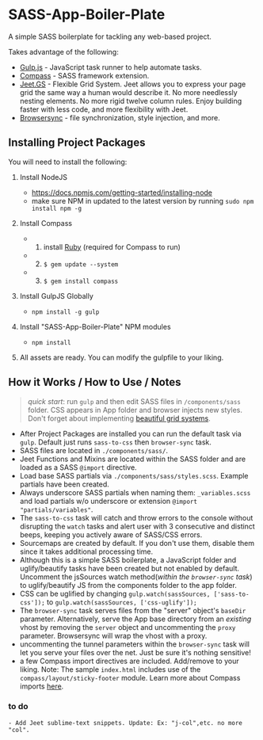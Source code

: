 # SASS-App-Boiler-PlateA simple SASS boilerplate for tackling any web-based project.Takes advantage of the following:- [Gulp.js](http://gulpjs.com) - JavaScript task runner to help automate tasks.- [Compass](http://compass-style.org/) - SASS framework extension.- [Jeet.GS](http://jeet.gs) -  Flexible Grid System. Jeet allows you to express your page grid the same way a human would describe it. No more needlessly nesting elements. No more rigid twelve column rules. Enjoy building faster with less code, and more flexibility with Jeet. - [Browsersync](https://www.browsersync.io/) - file synchronization, style injection, and more.## Installing Project PackagesYou will need to install the following:1. Install NodeJS	- https://docs.npmjs.com/getting-started/installing-node	- make sure NPM in updated to the latest version by running `sudo npm install npm -g`2. Install Compass	- 1) install [Ruby](http://www.ruby-lang.org/en/documentation/installation/#rubyinstaller) (required for Compass to run)		- 2) `$ gem update --system`	- 3) `$ gem install compass`3. Install GulpJS Globally	- `npm install -g gulp `4. Install "SASS-App-Boiler-Plate" NPM modules	- `npm install`5. All assets are ready. You can modify the gulpfile to your liking.## How it Works / How to Use / Notes> *quick start*: run `gulp` and then edit SASS files in `/components/sass` folder. CSS appears in App folder and browser injects new styles. Don't forget about implementing [beautiful grid systems](http://jeet.gs).- After Project Packages are installed you can run the default task via `gulp`. Default just runs `sass-to-css` then `browser-sync` task.- SASS files are located in `./components/sass/`. - Jeet Functions and Mixins are located within the SASS folder and are loaded as a SASS `@import` directive.- Load base SASS partials via `./components/sass/styles.scss`. Example partials have been created.- Always underscore SASS partials when naming them: `_variables.scss` and load partials w/o underscore or extension `@import "partials/variables"`.- The `sass-to-css` task will catch and throw errors to the console without disrupting the `watch` tasks and alert user with 3 consecutive and distinct beeps, keeping you actively aware of SASS/CSS errors.- Sourcemaps are created by default. If you don't use them, disable them since it takes additional processing time.- Although this is a simple SASS boilerplate, a JavaScript folder and uglify/beautify tasks have been created but not enabled by default. Uncomment the jsSources watch method(_within the `browser-sync` task_) to uglify/beautify JS from the components folder to the app folder.- CSS can be uglified by changing `gulp.watch(sassSources, ['sass-to-css']);` to `gulp.watch(sassSources, ['css-uglify']);`- The `browser-sync` task serves files from the "server" object's `baseDir` parameter. Alternatively, serve the App base directory from an _existing_ vhost by removing the `server` object and uncommenting the `proxy` parameter. Browsersync will wrap the vhost with a proxy.- uncommenting the tunnel parameters within the `browser-sync` task will let you serve your files over the net. Just be sure it's nothing sensitive!- a few Compass import directives are included. Add/remove to your liking. Note: The sample `index.html` includes use of the `compass/layout/sticky-footer` module. Learn more about Compass imports [here](http://compass-style.org/reference/compass/).### to do	- Add Jeet sublime-text snippets. Update: Ex: "j-col",etc. no more "col".
